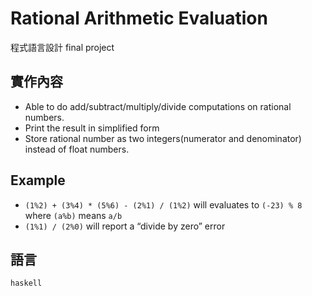 # Rational Arithmetic Evaluation
程式語言設計 final project

## 實作內容
- Able to do add/subtract/multiply/divide computations on rational numbers.
- Print the result in simplified form
- Store rational number as two integers(numerator and denominator) instead of float numbers.
## Example
- `(1%2) + (3%4) * (5%6) - (2%1) / (1%2)` will evaluates to `(-23) % 8` where `(a%b)` means `a/b`    
- `(1%1) / (2%0)` will report a “divide by zero” error

## 語言
```haskell```

